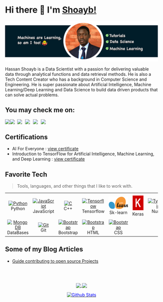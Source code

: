 # Hi there 👋 I'm [Shoayb!](https://hassan-shoayb.github.io/)   
![](https://raw.githubusercontent.com/Hassan-Shoayb/Hassan-Shoayb/main/Hassan-Shoayb.png)


<p>Hassan Shoayb is a Data Scientist with a passion for delivering valuable data through analytical functions and data retrieval methods. He is also a Tech Content Creator who has a background in Computer Science and Engineering. He is super passionate about Artificial Intelligence, Machine Learning/Deep Learning and Data Science to build data driven products that can solve actual problems. </p>

<h2>You may check me on: </h2>

<a href="https://www.kaggle.com/engrshoayb">   
  <img align="left" src="https://img.shields.io/badge/Kaggle-20BEFF?style=for-the-badge&logo=Kaggle&logoColor=white"  />
</a>

<a href="https://www.linkedin.com/in/hassan-shoayb/">
  <img align="left" width="24px" src="https://cdn-icons-png.flaticon.com/512/174/174857.png"  />
</a>


<a href="https://twitter.com/Hassan_Shoayb">
  <img align="left" width="26px" src="https://logodownload.org/wp-content/uploads/2014/09/twitter-logo-6.png" />
</a>

<a href="mailto:engrshoayb@gmail.com">
  <img align="left" width="26px" src="https://cdn-icons-png.flaticon.com/512/281/281769.png" />
</a>

<a href="https://www.youtube.com/c/Softlinks?sub_confirmation=1">
  <img align="left" width="26px" src="https://i.pinimg.com/originals/46/02/cb/4602cbc18967da9c1eba7452905cd99b.png" />
</a>  
<a href="https://shoayb.hashnode.dev/">
  <img align="left" width="26px" src="https://cdn.hashnode.com/res/hashnode/image/upload/v1611902473383/CDyAuTy75.png?auto=compress" />
</a>

<!-- ![](https://komarev.com/ghpvc/?username=Hassan-Shoayb&color=blue)   -->

<br>
<h2>Certifications</h2>
<ul>
    <li>AI For Everyone : <a href='https://www.coursera.org/account/accomplishments/verify/THNHQELZXLR3'> view certificate </a> </li>
    <li>Introduction to TensorFlow for Artificial Intelligence, Machine Learning, and Deep Learning :  <a href='#'> view certificate </a></li>
</ul>


<h2 align="left" id="#">Favorite Tech</h2>

> Tools, languages, and other things that I like to work with.


<table align="center">
  <tr>
    <td align="center" width="96">
      <a href="#">
        <img src="https://upload.wikimedia.org/wikipedia/commons/thumb/c/c3/Python-logo-notext.svg/1200px-Python-logo-notext.svg.png" width="48" height="48" alt="Python" />
      </a>
      <br>Python
    </td>
    <td align="center" width="96">
      <a href="#">
        <img src="https://upload.wikimedia.org/wikipedia/commons/thumb/9/99/Unofficial_JavaScript_logo_2.svg/1024px-Unofficial_JavaScript_logo_2.svg.png" width="48" height="48" alt="JavaScript" />
      </a>
      <br>JavaScript
    </td>
     <td align="center" width="96"> 
      <a href="#" >
        <img src="https://img.icons8.com/color/48/000000/c-plus-plus-logo.png" width="48" height="48" alt="C" />
      </a>
      <br>C++
    </td>
     <td align="center" width="96">
      <a href="#">
        <img src="https://upload.wikimedia.org/wikipedia/commons/thumb/2/2d/Tensorflow_logo.svg/1200px-Tensorflow_logo.svg.png" width="48" height="48" alt="Tensorflow" />
      </a>
      <br>Tensorflow
    </td>
     <td align="center" width="96">
      <a href="#">
        <img src="https://github.com/Hassan-Shoayb/Hassan-Shoayb.github.io/blob/main/images/scikit-learn.png" width="70px" height="40px" alt="React" />
      </a>
      <br>Sk-learn
    </td>
     <td align="center" width="96">
      <a href="#">
        <img src="https://github.com/Hassan-Shoayb/Hassan-Shoayb.github.io/blob/main/images/keras.png" width="50px" height="50px" alt="React" />
      </a>
      <br>Keras
    </td>
    <td align="center" width="96">
      <a href="#">
        <img src="https://img.icons8.com/color/48/000000/numpy.png" width="48" height="48" alt="TypeScript" />
      </a>
      <br>Numpy
    </td>
    <td align="center" width="96">
      <a href="#">
        <img src="https://github.com/Hassan-Shoayb/Hassan-Shoayb.github.io/blob/main/images/pandas.png" width="60px" height="60px" alt="TypeScript" />
      </a>
      <br>Pandas
    </td>
    <td align="center" width="96">
      <a href="#">
        <img src="https://seaborn.pydata.org/_images/logo-mark-lightbg.svg" width="48" height="48" alt="Node JS" />
      </a>
      <br>Seaborn
    </td>
  <tr>
     <td align="center" width="96"> 
      <a href="#" >
        <img src="https://img.icons8.com/external-flaticons-flat-flat-icons/64/000000/external-database-100-most-used-icons-flaticons-flat-flat-icons-2.png" width="48" height="48" alt="Mongo DB" />
      </a>
      <br>DataBases
    </td>
    <td align="center" width="96">
      <a href="#" >
        <img src="https://upload.wikimedia.org/wikipedia/commons/thumb/3/3f/Git_icon.svg/1200px-Git_icon.svg.png" width="48" height="48" alt="Git" />
      </a>
      <br>Git
    </td>
    <td align="center" width="96">
      <a href="#">
        <img src="https://cdn.worldvectorlogo.com/logos/bootstrap-4.svg" width="48" height="48" alt="Bootstrap" />
      </a>
      <br>Bootstrap
    </td>
    <td align="center" width="96"> <a href="#"> <img src="https://img.icons8.com/color/48/000000/html-5--v1.png" width="48" height="48" alt="Bootstrap" />     </a>
    <br>HTML 
    </td>
    <td align="center" width="96"> <a href="#"> <img src="https://img.icons8.com/color/48/000000/css3.png" width="48" height="48" alt="Bootstrap" />     </a>
    <br>CSS
    </td>
</table>


<h2>Some of my Blog Articles</h2>
<ul>
    <li><a href='https://shoayb.hashnode.dev/contributing-to-open-source-projects'>Guide contributing to open source Projects</a> </li>
</ul>



<br>

<br>

<p align="center">
  <a href="https://github.com/Hassan-Shoayb?tab=repositories">
    <img
      align="center"
      src="https://github-readme-stats.vercel.app/api/top-langs/?username=Hassan-Shoayb&layout=compact&theme=algolia&count_private=true"
    />
  </a>
  <a href="https://github.com/Hassan-Shoayb?tab=repositories">
    <img
      align="center"
      height="165"
      src="https://github-readme-stats.vercel.app/api?username=Hassan-Shoayb&count_private=true&show_icons=true&custom_title=Github%20Status&hide=issues&theme=algolia&count_private=true"
    />
  </a>
</p>

<p align="center" dir="auto">
        <a target="_blank" rel="noopener noreferrer" href="https://raw.githubusercontent.com/bornmay/bornmay/Update/svg/Bottom.svg"><img src="https://raw.githubusercontent.com/bornmay/bornmay/Update/svg/Bottom.svg" alt="Github Stats" style="max-width: 100%;color:blue"></a>
</p>

<!--
**Hassan-Shoayb/Hassan-Shoayb** is a ✨ _special_ ✨ repository because its `README.md` (this file) appears on your GitHub profile.

Here are some ideas to get you started:

- 🔭 I’m currently working on ...
- 🌱 I’m currently learning ...
- 👯 I’m looking to collaborate on ...
- 🤔 I’m looking for help with ...
- 💬 Ask me about ...
- 📫 How to reach me: ...
- 😄 Pronouns: ...
- ⚡ Fun fact: ...
--> 
